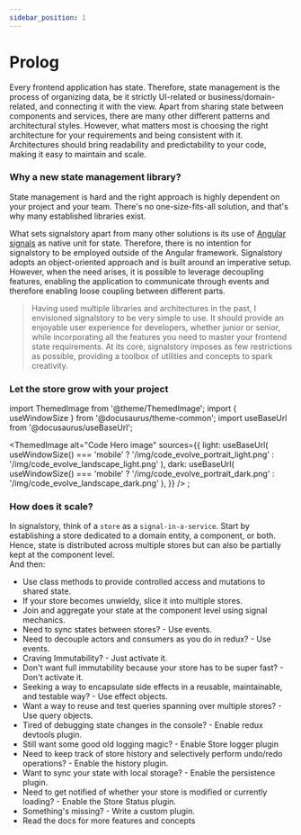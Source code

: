 ```yaml
---
sidebar_position: 1
---
```


# Prolog

Every frontend application has state. Therefore, state management is the process of organizing data, be it strictly UI-related or business/domain-related, and connecting it with the view. Apart from sharing state between components and services, there are many other different patterns and architectural styles. However, what matters most is choosing the right architecture for your requirements and being consistent with it. Architectures should bring readability and predictability to your code, making it easy to maintain and scale.

### Why a new state management library?

State management is hard and the right approach is highly dependent on your project and your team. There's no one-size-fits-all solution, and that's why many established libraries exist.

What sets signalstory apart from many other solutions is its use of [Angular signals](https://angular.io/guide/signals) as native unit for state. Therefore, there is no intention for signalstory to be employed outside of the Angular framework. Signalstory adopts an object-oriented approach and is built around an imperative setup. However, when the need arises, it is possible to leverage decoupling features, enabling the application to communicate through events and therefore enabling loose coupling between different parts.

> Having used multiple libraries and architectures in the past, I envisioned signalstory to be very simple to use. It should provide an enjoyable user experience for developers, whether junior or senior, while incorporating all the features you need to master your frontend state requirements. At its core, signalstory imposes as few restrictions as possible, providing a toolbox of utilities and concepts to spark creativity.

### Let the store grow with your project

import ThemedImage from '@theme/ThemedImage';
import { useWindowSize } from '@docusaurus/theme-common';
import useBaseUrl from '@docusaurus/useBaseUrl';

<ThemedImage
alt="Code Hero image"
sources={{
    light: useBaseUrl(
      useWindowSize() === 'mobile'
        ? '/img/code_evolve_portrait_light.png'
        : '/img/code_evolve_landscape_light.png'
    ),
    dark: useBaseUrl(
      useWindowSize() === 'mobile'
        ? '/img/code_evolve_portrait_dark.png'
        : '/img/code_evolve_landscape_dark.png'
    ),
  }}
/>
;

### How does it scale?

In signalstory, think of a `store` as a `signal-in-a-service`. Start by establishing a store dedicated to a domain entity, a component, or both. Hence, state is distributed across multiple stores but can also be partially kept at the component level.  
And then:

- Use class methods to provide controlled access and mutations to shared state.
- If your store becomes unwieldy, slice it into multiple stores.
- Join and aggregate your state at the component level using signal mechanics.
- Need to sync states between stores? - Use events.
- Need to decouple actors and consumers as you do in redux? - Use events.
- Craving Immutability? - Just activate it.
- Don't want full immutability because your store has to be super fast? - Don't activate it.
- Seeking a way to encapsulate side effects in a reusable, maintainable, and testable way? - Use effect objects.
- Want a way to reuse and test queries spanning over multiple stores? - Use query objects.
- Tired of debugging state changes in the console? - Enable redux devtools plugin.
- Still want some good old logging magic? - Enable Store logger plugin
- Need to keep track of store history and selectively perform undo/redo operations? - Enable the history plugin.
- Want to sync your state with local storage? - Enable the persistence plugin.
- Need to get notified of whether your store is modified or currently loading? - Enable the Store Status plugin.
- Something's missing? - Write a custom plugin.
- Read the docs for more features and concepts
